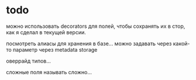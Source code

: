 # todo

можно использовать decorators для полей, чтобы сохранять их в стор, как я сделал в текущей версии.

посмотреть алиасы для хранения в базе...
можно задавать через какой-то параметр
через metadata storage

оверрайд типов...

сложные поля называть сложно...
